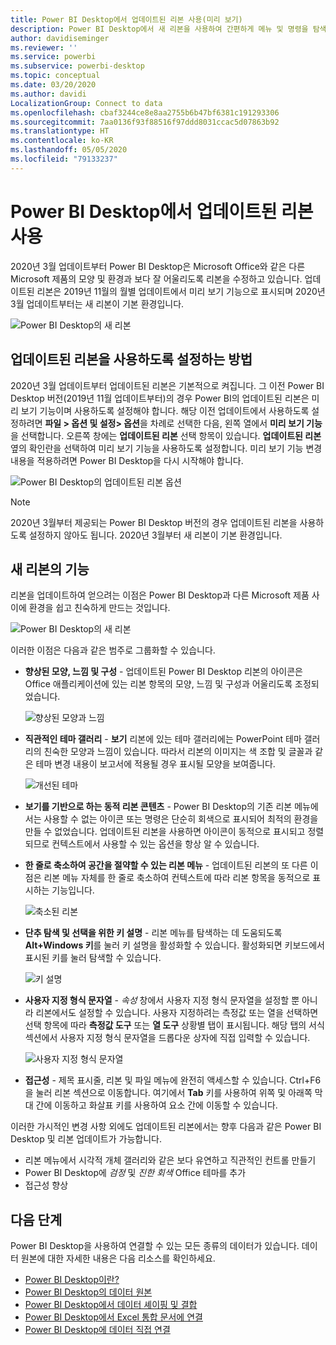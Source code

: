 ```yaml
---
title: Power BI Desktop에서 업데이트된 리본 사용(미리 보기)
description: Power BI Desktop에서 새 리본을 사용하여 간편하게 메뉴 및 명령을 탐색
author: davidiseminger
ms.reviewer: ''
ms.service: powerbi
ms.subservice: powerbi-desktop
ms.topic: conceptual
ms.date: 03/20/2020
ms.author: davidi
LocalizationGroup: Connect to data
ms.openlocfilehash: cbaf3244ce8e8aa2755b6b47bf6381c191293306
ms.sourcegitcommit: 7aa0136f93f88516f97ddd8031ccac5d07863b92
ms.translationtype: HT
ms.contentlocale: ko-KR
ms.lasthandoff: 05/05/2020
ms.locfileid: "79133237"
---
```

# <a name="use-the-updated-ribbon-in-power-bi-desktop"></a>Power BI Desktop에서 업데이트된 리본 사용

2020년 3월 업데이트부터 Power BI Desktop은 Microsoft Office와 같은 다른 Microsoft 제품의 모양 및 환경과 보다 잘 어울리도록 리본을 수정하고 있습니다. 업데이트된 리본은 2019년 11월의 월별 업데이트에서 미리 보기 기능으로 표시되며 2020년 3월 업데이트부터는 새 리본이 기본 환경입니다.

![Power BI Desktop의 새 리본](media/desktop-ribbon/desktop-ribbon-02.png)

## <a name="how-to-enable-the-updated-ribbon"></a>업데이트된 리본을 사용하도록 설정하는 방법

2020년 3월 업데이트부터 업데이트된 리본은 기본적으로 켜집니다. 그 이전 Power BI Desktop 버전(2019년 11월 업데이트부터)의 경우 Power BI의 업데이트된 리본은 미리 보기 기능이며 사용하도록 설정해야 합니다. 해당 이전 업데이트에서 사용하도록 설정하려면 **파일 > 옵션 및 설정> 옵션**을 차례로 선택한 다음, 왼쪽 열에서 **미리 보기 기능**을 선택합니다. 오른쪽 창에는 **업데이트된 리본** 선택 항목이 있습니다. **업데이트된 리본** 옆의 확인란을 선택하여 미리 보기 기능을 사용하도록 설정합니다. 미리 보기 기능 변경 내용을 적용하려면 Power BI Desktop을 다시 시작해야 합니다.

![Power BI Desktop의 업데이트된 리본 옵션](media/desktop-ribbon/desktop-ribbon-01.png)

> [!NOTE]
> 2020년 3월부터 제공되는 Power BI Desktop 버전의 경우 업데이트된 리본을 사용하도록 설정하지 않아도 됩니다. 2020년 3월부터 새 리본이 기본 환경입니다.

## <a name="features-of-the-new-ribbon"></a>새 리본의 기능

리본을 업데이트하여 얻으려는 이점은 Power BI Desktop과 다른 Microsoft 제품 사이에 환경을 쉽고 친숙하게 만드는 것입니다. 

![Power BI Desktop의 새 리본](media/desktop-ribbon/desktop-ribbon-03.png)

이러한 이점은 다음과 같은 범주로 그룹화할 수 있습니다.

* **향상된 모양, 느낌 및 구성** - 업데이트된 Power BI Desktop 리본의 아이콘은 Office 애플리케이션에 있는 리본 항목의 모양, 느낌 및 구성과 어울리도록 조정되었습니다.

    ![향상된 모양과 느낌](media/desktop-ribbon/desktop-ribbon-04.png)

* **직관적인 테마 갤러리** - **보기** 리본에 있는 테마 갤러리에는 PowerPoint 테마 갤러리의 친숙한 모양과 느낌이 있습니다. 따라서 리본의 이미지는 색 조합 및 글꼴과 같은 테마 변경 내용이 보고서에 적용될 경우 표시될 모양을 보여줍니다. 

    ![개선된 테마](media/desktop-ribbon/desktop-ribbon-05.png)

* **보기를 기반으로 하는 동적 리본 콘텐츠** - Power BI Desktop의 기존 리본 메뉴에서는 사용할 수 없는 아이콘 또는 명령은 단순히 회색으로 표시되어 최적의 환경을 만들 수 없었습니다. 업데이트된 리본을 사용하면 아이콘이 동적으로 표시되고 정렬되므로 컨텍스트에서 사용할 수 있는 옵션을 항상 알 수 있습니다.

* **한 줄로 축소하여 공간을 절약할 수 있는 리본 메뉴** - 업데이트된 리본의 또 다른 이점은 리본 메뉴 자체를 한 줄로 축소하여 컨텍스트에 따라 리본 항목을 동적으로 표시하는 기능입니다. 

    ![축소된 리본](media/desktop-ribbon/desktop-ribbon-06.png)

* **단추 탐색 및 선택을 위한 키 설명** - 리본 메뉴를 탐색하는 데 도움되도록 **Alt+Windows 키**를 눌러 키 설명을 활성화할 수 있습니다. 활성화되면 키보드에서 표시된 키를 눌러 탐색할 수 있습니다.

    ![키 설명](media/desktop-ribbon/desktop-ribbon-07.png)

* **사용자 지정 형식 문자열** - *속성* 창에서 사용자 지정 형식 문자열을 설정할 뿐 아니라 리본에서도 설정할 수 있습니다. 사용자 지정하려는 측정값 또는 열을 선택하면 선택 항목에 따라 **측정값 도구** 또는 **열 도구** 상황별 탭이 표시됩니다. 해당 탭의 서식 섹션에서 사용자 지정 형식 문자열을 드롭다운 상자에 직접 입력할 수 있습니다.

    ![사용자 지정 형식 문자열](media/desktop-ribbon/desktop-ribbon-08.png)

* **접근성** - 제목 표시줄, 리본 및 파일 메뉴에 완전히 액세스할 수 있습니다. Ctrl+F6을 눌러 리본 섹션으로 이동합니다. 여기에서 **Tab** 키를 사용하여 위쪽 및 아래쪽 막대 간에 이동하고 화살표 키를 사용하여 요소 간에 이동할 수 있습니다.


이러한 가시적인 변경 사항 외에도 업데이트된 리본에서는 향후 다음과 같은 Power BI Desktop 및 리본 업데이트가 가능합니다.

* 리본 메뉴에서 시각적 개체 갤러리와 같은 보다 유연하고 직관적인 컨트롤 만들기
* Power BI Desktop에 *검정* 및 *진한 회색* Office 테마를 추가
* 접근성 향상


## <a name="next-steps"></a>다음 단계
Power BI Desktop을 사용하여 연결할 수 있는 모든 종류의 데이터가 있습니다. 데이터 원본에 대한 자세한 내용은 다음 리소스를 확인하세요.

* [Power BI Desktop이란?](desktop-what-is-desktop.md)
* [Power BI Desktop의 데이터 원본](desktop-data-sources.md)
* [Power BI Desktop에서 데이터 셰이핑 및 결합](desktop-shape-and-combine-data.md)
* [Power BI Desktop에서 Excel 통합 문서에 연결](desktop-connect-excel.md)   
* [Power BI Desktop에 데이터 직접 연결](desktop-enter-data-directly-into-desktop.md)   

